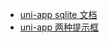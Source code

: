- [uni-app sqlite 文档](https://www.html5plus.org/doc/zh_cn/sqlite.html)
- [uni-app 两种提示框](https://www.jianshu.com/p/69e4574f2aa5)
